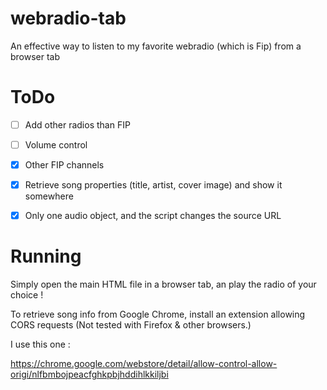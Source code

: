 # webradio-tab
An effective way to listen to my favorite webradio (which is Fip) from a browser tab


# ToDo
- [ ] Add other radios than FIP

- [ ] Volume control

- [x] Other FIP channels

- [x] Retrieve song properties (title, artist, cover image) and show it somewhere

- [x] Only one audio object, and the script changes the source URL 

# Running
Simply open the main HTML file in a browser tab, an play the radio of your choice !

To retrieve song info from Google Chrome, install an extension allowing CORS requests (Not tested with Firefox & other browsers.)

I use this one :

https://chrome.google.com/webstore/detail/allow-control-allow-origi/nlfbmbojpeacfghkpbjhddihlkkiljbi
